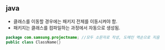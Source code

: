 ## java
- 클래스를 이동할 경우에는 패키지 전체를 이동시켜야 함.
- 패키지는 클래스를 컴파일하는 과정에서 자동으로 생성됨.
``` java
package com.samsung.projectname; //모두 소문자로 작성, 도메인 역순으로 지음
public class ClassName{}
```
